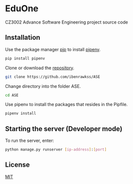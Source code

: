 # EduOne

CZ3002 Advance Software Engineering project source code

## Installation

Use the package manager [pip](https://pip.pypa.io/en/stable/) to install [pipenv](https://github.com/pypa/pipenv).

```bash
pip install pipenv
```

Clone or download the [repository](https://github.com/ibenrawkss/ASE).

```bash
git clone https://github.com/ibenrawkss/ASE
```

Change directory into the folder ASE.

```bash
cd ASE
```

Use pipenv to install the packages that resides in the Pipfile.

```bash
pipenv install
```

## Starting the server (Developer mode)

To run the server, enter:

```bash
python manage.py runserver [ip-address]:[port]
```


## License

[MIT](https://choosealicense.com/licenses/mit/)